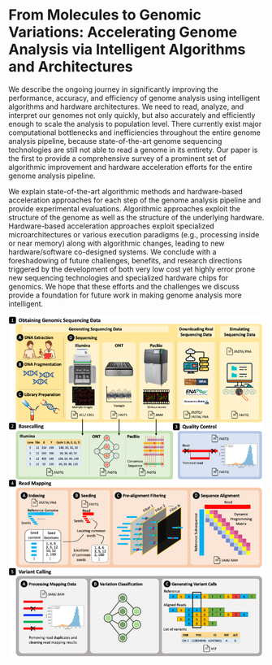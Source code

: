 # From Molecules to Genomic Variations: Accelerating Genome Analysis via Intelligent Algorithms and Architectures

We describe the ongoing journey in significantly improving the performance, accuracy, and efficiency of genome analysis using intelligent algorithms and hardware architectures. We need to read, analyze, and interpret our genomes not only quickly, but also accurately and efficiently enough to scale the analysis to population level. There currently exist major computational bottlenecks and inefficiencies throughout the entire genome analysis pipeline, because state-of-the-art genome sequencing technologies are still not able to read a genome in its entirety. Our paper is the first to provide a comprehensive survey of a prominent set of algorithmic improvement and hardware acceleration efforts for the entire genome analysis pipeline.

We explain state-of-the-art algorithmic methods and hardware-based acceleration approaches for each step of the genome analysis pipeline and provide experimental evaluations. Algorithmic approaches exploit the structure of the genome as well as the structure of the underlying hardware. Hardware-based acceleration approaches exploit specialized microarchitectures or various execution paradigms (e.g., processing inside or near memory) along with algorithmic changes, leading to new hardware/software co-designed systems. We conclude with a foreshadowing of future challenges, benefits, and research directions triggered by the development of both very low cost yet highly error prone new sequencing technologies and specialized hardware chips for genomics. We hope that these efforts and the challenges we discuss provide a foundation for future work in making genome analysis more intelligent. 


![alt text](https://github.com/CMU-SAFARI/Molecules2Variations/blob/main/Figures/Molecules2GenomicVariations.png?raw=true)

